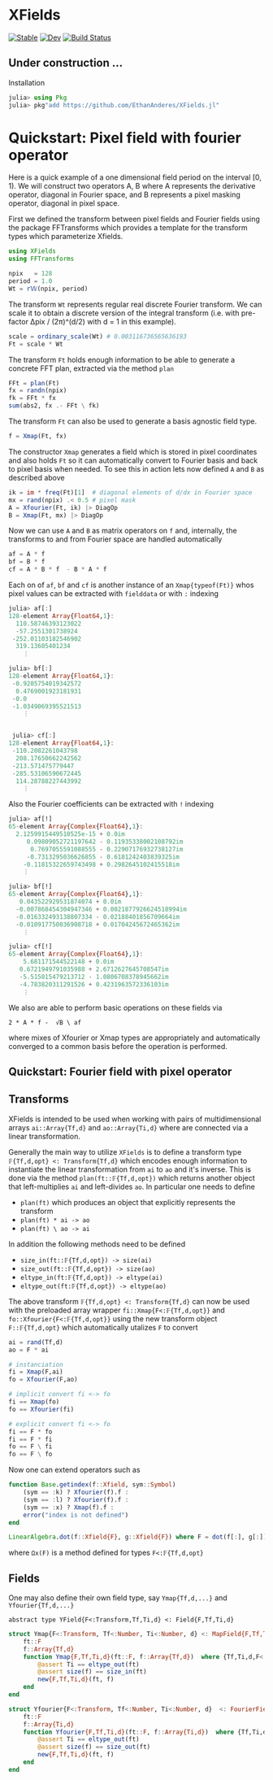# XFields

[![Stable](https://img.shields.io/badge/docs-stable-blue.svg)](https://EthanAnderes.github.io/XFields.jl/stable)
[![Dev](https://img.shields.io/badge/docs-dev-blue.svg)](https://EthanAnderes.github.io/XFields.jl/dev)
[![Build Status](https://travis-ci.com/EthanAnderes/XFields.jl.svg?branch=master)](https://travis-ci.com/EthanAnderes/XFields.jl)



## Under construction ... 

Installation

```julia
julia> using Pkg
julia> pkg"add https://github.com/EthanAnderes/XFields.jl"
```

# Quickstart: Pixel field with fourier operator 

Here is a quick example of a one dimensional field period on the interval [0, 1). We will construct two operators A, B where A represents the derivative operator, diagonal in Fourier space, and B represents a pixel masking operator, diagonal in pixel space.

First we defined the transform between pixel fields and Fourier fields using the package FFTransforms which provides a template for the transform types which parameterize Xfields.

```julia
using XFields
using FFTransforms

npix   = 128
period = 1.0 
Wt = r𝕎(npix, period)
```

The transform `Wt` represents regular real discrete Fourier transform. We can scale it to obtain a discrete version of the integral transform (i.e. with pre-factor Δpix / (2π)^(d/2) with d = 1 in this example). 

```julia
scale = ordinary_scale(Wt) # 0.003116736565636193
Ft = scale * Wt
```

The transform `Ft` holds enough information to be able to generate a concrete FFT plan, extracted via the method `plan`

```julia
FFt = plan(Ft)
fx = randn(npix)
fk = FFt * fx
sum(abs2, fx .- FFt \ fk)
``` 

The transform `Ft` can also be used to generate a basis agnostic field type. 

```julia
f = Xmap(Ft, fx)
```

The constructor `Xmap` generates a field which is stored in pixel coordinates and also holds `Ft` so it can automatically convert to Fourier basis and back to pixel basis when needed. To see this in action lets now defined `A` and `B` as described above 

```julia
ik = im * freq(Ft)[1]  # diagonal elements of d/dx in Fourier space
mx = rand(npix) .< 0.5 # pixel mask
A = Xfourier(Ft, ik) |> DiagOp
B = Xmap(Ft, mx) |> DiagOp
```

Now we can use `A` and `B` as matrix operators on `f` and, internally, the transforms to and from Fourier space are handled automatically 

```julia
af = A * f
bf = B * f
cf = A * B * f  - B * A * f
```

Each on of `af`, `bf` and `cf` is another instance of an `Xmap{typeof(Ft)}` whos pixel values can be extracted with `fielddata` or with `:` indexing 

```julia
julia> af[:]
128-element Array{Float64,1}:
  110.58746393123022
  -57.2551301738924
 -252.01103182546902
  319.13605401234
    ⋮

julia> bf[:]
128-element Array{Float64,1}:
 -0.9205754019342572
  0.4769001923181931
 -0.0
 -1.0349069395521513
    ⋮


 julia> cf[:]
128-element Array{Float64,1}:
 -110.2082261043798
  208.17650662242562
 -213.571475779447
 -285.53106590672445
  114.28788227443992
    ⋮

``` 

Also the Fourier coefficients can be extracted with `!` indexing



```julia
julia> af[!]
65-element Array{Complex{Float64},1}:
  2.1259915449510525e-15 + 0.0im
     0.09809052721197642 - 0.11935338002108792im
      0.7697055591088555 - 0.22907176932738127im
     -0.7313295036626855 - 0.6181242403839325im
    -0.11815322659743498 + 0.2982645102415518im
    ⋮

julia> bf[!]
65-element Array{Complex{Float64},1}:
   0.043522929531874074 + 0.0im
  -0.007868454304947346 + 0.0021877926624518994im
  -0.016332493138807334 - 0.02188401856709664im
  -0.010917750036908718 + 0.01704245672465362im
    ⋮

julia> cf[!]
65-element Array{Complex{Float64},1}:
    5.681171544522148 + 0.0im
   0.6721949791035988 + 2.6712627645708547im
   -5.515015479213712 - 1.0806708378945662im
   -4.783820311291526 + 0.4231963572336103im
    ⋮
```

We also are able to perform basic operations on these fields via 

```
2 * A * f -  √B \ af
```
where mixes of Xfourier or Xmap types are appropriately and automatically converged to a common basis before the operation is performed.



## Quickstart: Fourier field with pixel operator






## Transforms

XFields is intended to be used when working with pairs of multidimensional arrays `ai::Array{Tf,d}` and `ao::Array{Ti,d}` where are connected via a linear transformation. 


Generally the main way to utilize `XFields` is to define a transform type 
`𝔽{Tf,d,opt} <: Transform{Tf,d}` which encodes enough information 
to instantiate the linear transformation from `ai` to `ao` and it's inverse. 
This is done via the method `plan(ft::𝔽{Tf,d,opt})` which returns another object that left-multiplies `ai` and left-divides `ao`. In particular one needs to define

- `plan(ft)` which produces an object that explicitly represents the transform
- `plan(ft) * ai -> ao` 
- `plan(ft) \ ao -> ai`

In addition the following methods need to be defined

- `size_in(ft::𝔽{Tf,d,opt}) -> size(ai)`
- `size_out(ft::𝔽{Tf,d,opt}) -> size(ao)`
- `eltype_in(ft:𝔽{Tf,d,opt}) -> eltype(ai)` 
- `eltype_out(ft:𝔽{Tf,d,opt}) -> eltype(ao)`


The above transform `𝔽{Tf,d,opt} <: Transform{Tf,d}` can now be used with the preloaded array wrapper `fi::Xmap{F<:𝔽{Tf,d,opt}}` and `fo::Xfourier{F<:𝔽{Tf,d,opt}}` using the new transform object `F::𝔽{Tf,d,opt}` which automatically utalizes `F` to convert

```julia
ai = rand(Tf,d)
ao = F * ai

# instanciation
fi = Xmap(F,ai)
fo = Xfourier(F,ao)

# implicit convert fi <-> fo
fi == Xmap(fo)
fo == Xfourier(fi)

# explicit convert fi <-> fo
fi == F * fo
fi == F * fi
fo == F \ fi
fo == F \ fo
```


Now one can extend operators such as 

```julia
function Base.getindex(f::Xfield, sym::Symbol)
    (sym == :k) ? Xfourier(f).f :
    (sym == :l) ? Xfourier(f).f :
    (sym == :x) ? Xmap(f).f :
    error("index is not defined")
end

LinearAlgebra.dot(f::Xfield{F}, g::Xfield{F}) where F = dot(f[:], g[:]) .* Ωx(F)
```
where `Ωx(F)` is a method defined for types `F<:𝔽{Tf,d,opt}`






## Fields

One may also define their own field type, say `Ymap{Tf,d,...}` and `Yfourier{Tf,d,...}`

`abstract type YField{F<:Transform,Tf,Ti,d} <: Field{F,Tf,Ti,d}`

```julia
struct Ymap{F<:Transform, Tf<:Number, Ti<:Number, d} <: MapField{F,Tf,Ti,d}
    ft::F
    f::Array{Tf,d}
    function Ymap{F,Tf,Ti,d}(ft::F, f::Array{Tf,d})  where {Tf,Ti,d,F<:Transform{Tf,d}}
        @assert Ti == eltype_out(ft)
        @assert size(f) == size_in(ft)
        new{F,Tf,Ti,d}(ft, f)
    end
end

struct Yfourier{F<:Transform, Tf<:Number, Ti<:Number, d}  <: FourierField{F,Tf,Ti,d}
    ft::F
    f::Array{Ti,d}
    function Yfourier{F,Tf,Ti,d}(ft::F, f::Array{Ti,d})  where {Tf,Ti,d,F<:Transform{Tf,d}}
        @assert Ti == eltype_out(ft)
        @assert size(f) == size_out(ft)
        new{F,Tf,Ti,d}(ft, f)
    end
end

```


